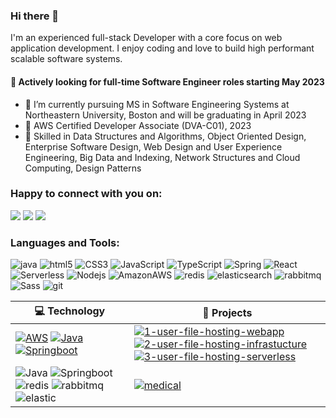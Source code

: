 ### Hi there 👋

I'm an experienced full-stack Developer with a core focus on web application development. I enjoy coding and love to build high performant scalable software systems. 

#### 🤔 Actively looking for full-time Software Engineer roles starting May 2023

- 🔭 I’m currently pursuing MS in Software Engineering Systems at Northeastern University, Boston and will be graduating in April 2023
- 🥇 AWS Certified Developer Associate (DVA-C01), 2023
- 🎯 Skilled in Data Structures and Algorithms, Object Oriented Design, Enterprise Software Design, Web Design and User Experience Engineering, Big Data and Indexing, Network Structures and Cloud Computing, Design Patterns


### Happy to connect with you on:

<p>
  <a href="mailto:saichandghanta161@gmail.com?subject=[GitHub]%20Contact&body=Hello,"><img src="https://img.shields.io/badge/e‑mail-D14836.svg?style=for-the-badge&logo=GMail&logoColor=white"/></a>
  <a href="https://github.com/SaiChandGhanta"><img src="https://img.shields.io/badge/github-181717.svg?style=for-the-badge&logo=github&logoColor=white"/></a>
  <a href="https://www.linkedin.com/in/sai-chand-ghanta/"><img src="https://img.shields.io/badge/linkedin-0077B5.svg?style=for-the-badge&logo=linkedin&logoColor=white" /></a>
</p>

### Languages and Tools:

<p>
  <img alt="java" src="https://img.shields.io/badge/Java-ED8B00?style=for-the-badge&logo=openjdk&logoColor=white" />
  <img alt="html5" src="https://img.shields.io/badge/-HTML5-E34F26?style=for-the-badge&logo=html5&logoColor=white" />
  <img alt="CSS3" src="https://img.shields.io/badge/-CSS3-1572B6?style=for-the-badge&logo=CSS3&logoColor=white" />
  <img alt="JavaScript" src="https://img.shields.io/badge/-JavaScript-F7DF1E?style=for-the-badge&logo=JavaScript&logoColor=black" />
  <img alt="TypeScript" src="https://img.shields.io/badge/-TypeScript-007ACC?style=for-the-badge&logo=typescript&logoColor=white" />
  <img alt="Spring" src="https://img.shields.io/badge/Spring-6DB33F?style=for-the-badge&logo=spring&logoColor=white" />
  <img alt="React" src="https://img.shields.io/badge/-React-45b8d8?style=for-the-badge&logo=react&logoColor=white" />
  <img alt="Serverless" src="https://img.shields.io/badge/-Serverless-FD5750?style=for-the-badge&logo=Serverless&logoColor=white" />
  <img alt="Nodejs" src="https://img.shields.io/badge/-Nodejs-43853d?style=for-the-badge&logo=Node.js&logoColor=white" />
  <img alt="AmazonAWS" src="https://img.shields.io/badge/-Amazon-232F3E?style=for-the-badge&logo=AmazonAWS&logoColor=white" />
  <img alt="redis" src="https://img.shields.io/badge/redis-%23DD0031.svg?&style=for-the-badge&logo=redis&logoColor=white" />
  <img alt="elasticsearch" src="https://img.shields.io/badge/Elastic_Search-005571?style=for-the-badge&logo=elasticsearch&logoColor=white" />
  <img alt="rabbitmq" src="https://img.shields.io/badge/rabbitmq-%23FF6600.svg?&style=for-the-badge&logo=rabbitmq&logoColor=white" />
  <img alt="Sass" src="https://img.shields.io/badge/-Sass-CC6699?style=for-the-badge&logo=sass&logoColor=white" />
  <img alt="git" src="https://img.shields.io/badge/-Git-F05032?style=for-the-badge&logo=git&logoColor=white" />
</p>

| 💻 **Technology** | 🚀 **Projects**                                                                                                                                                                                                                                                                                                                                                                                                                                                                                                                                                                                         |
| --------- | --------------- |
| [![AWS](https://img.shields.io/static/v1?label=&message=AWS&color=52C0F2&logo=AmazonAWS&logoColor=white)](https://dart.dev/) [![Java](https://img.shields.io/badge/Java-ED8B00?&color=52C0F2&logo=openjdk&logoColor=white)](https://dart.dev/)  [![Springboot](https://img.shields.io/static/v1?label=&message=SpringBoot&color=52C0F2&logo=spring&logoColor=white)](https://dart.dev/)    | [![1-user-file-hosting-webapp](https://img.shields.io/static/v1?label=&message=webapp&color=000605&logo=github&logoColor=white&labelColor=000605)](https://github.com/SaiChandGhanta/1-user-file-hosting-webapp) [![2-user-file-hosting-infrastucture](https://img.shields.io/static/v1?label=&message=infrastucture&color=000605&logo=github&logoColor=white&labelColor=000605)](https://github.com/SaiChandGhanta/2-user-file-hosting-infrastructure) [![3-user-file-hosting-serverless](https://img.shields.io/static/v1?label=&message=serverless&color=000605&logo=github&logoColor=white&labelColor=000605)](https://github.com/SaiChandGhanta/3-user-file-hosting-serverless) |
| ![Java](https://img.shields.io/badge/Java-ED8B00?&color=52C0F2&logo=openjdk&logoColor=white) ![Springboot](https://img.shields.io/static/v1?label=&message=SpringBoot&color=52C0F2&logo=spring&logoColor=white) ![redis](https://img.shields.io/static/v1?label=&message=redis&color=52C0F2&logo=redis&logoColor=white) ![rabbitmq](https://img.shields.io/static/v1?label=&message=rabbitmq&color=52C0F2&logo=rabbitmq&logoColor=white) ![elastic](https://img.shields.io/static/v1?label=&message=elasticsearch&color=52C0F2&logo=elasticsearch&logoColor=white)    | [![medical](https://img.shields.io/static/v1?label=&message=medical-insurance-plans&color=000605&logo=github&logoColor=white&labelColor=000605)](https://github.com/SaiChandGhanta/medical-insurance-plans) |

